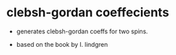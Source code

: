 clebsh-gordan coeffecients
==========================

* generates clebsh-gordan coeffs
  for two spins.

* based on the book by I. lindgren
